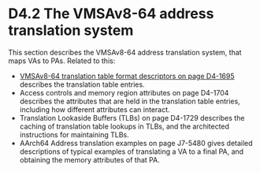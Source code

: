 # D4.2 The VMSAv8-64 address translation system

This section describes the VMSAv8-64 address translation system, that maps VAs to PAs. Related to this:  
 * [VMSAv8-64 translation table format descriptors on page D4-1695](#) describes the translation table entries.
 * Access controls and memory region attributes on page D4-1704 describes the attributes that are held in the
   translation table entries, including how different attributes can interact.
 * Translation Lookaside Buffers (TLBs) on page D4-1729 describes the caching of translation table lookups in
   TLBs, and the architected instructions for maintaining TLBs.
 * AArch64 Address translation examples on page J7-5480 gives detailed descriptions of typical examples of
   translating a VA to a final PA, and obtaining the memory attributes of that PA.
